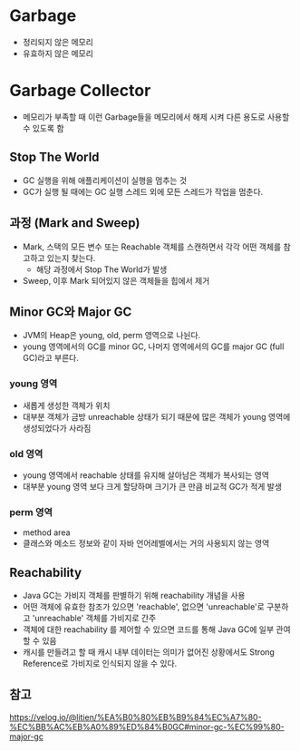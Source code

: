 # Garbage
- 정리되지 않은 메모리
- 유효하지 않은 메모리

# Garbage Collector
- 메모리가 부족할 때 이런 Garbage들을 메모리에서 해제 시켜 다른 용도로 사용할 수 있도록 함

## Stop The World
- GC 실행을 위해 애플리케이션이 실행을 멈추는 것
- GC가 실행 될 때에는 GC 실행 스레드 외에 모든 스레드가 작업을 멈춘다.

## 과정 (Mark and Sweep)
- Mark, 스택의 모든 변수 또는 Reachable 객체를 스캔하면서 각각 어떤 객체를 참고하고 있는지 찾는다.
  - 해당 과정에서 Stop The World가 발생
- Sweep, 이후 Mark 되어있지 않은 객체들을 힙에서 제거

## Minor GC와 Major GC
- JVM의 Heap은 young, old, perm 영역으로 나뉜다.
- young 영역에서의 GC를 minor GC, 나머지 영역에서의 GC를 major GC (full GC)라고 부른다.

### young 영역
- 새롭게 생성한 객체가 위치
- 대부분 객체가 금방 unreachable 상태가 되기 때문에 많은 객체가 young 영역에 생성되었다가 사라짐

### old 영역
- young 영역에서 reachable 상태를 유지해 살아남은 객체가 복사되는 영역
- 대부분 young 영역 보다 크게 할당하며 크기가 큰 만큼 비교적 GC가 적게 발생

### perm 영역
- method area
- 클래스와 메소드 정보와 같이 자바 언어레벨에서는 거의 사용되지 않는 영역

## Reachability
- Java GC는 가비지 객체를 판별하기 위해 reachability 개념을 사용
- 어떤 객체에 유효한 참조가 있으면 'reachable', 없으면 'unreachable'로 구분하고 'unreachable' 객체를 가비지로 간주
- 객체에 대한 reachability 를 제어할 수 있으면 코드를 통해 Java GC에 일부 관여 할 수 있음
- 캐시를 만들려고 할 때 캐시 내부 데이터는 의미가 없어진 상황에서도 Strong Reference로 가비지로 인식되지 않을 수 있다.

## 참고
https://velog.io/@litien/%EA%B0%80%EB%B9%84%EC%A7%80-%EC%BB%AC%EB%A0%89%ED%84%B0GC#minor-gc-%EC%99%80-major-gc
